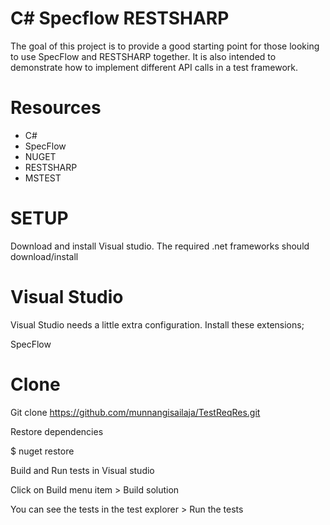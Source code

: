# C# Specflow RESTSHARP

The goal of this project is to provide a good starting point for those looking to use SpecFlow and RESTSHARP together. It is also intended to demonstrate how to implement different API calls in a test framework.

# Resources

- C#
- SpecFlow
- NUGET
- RESTSHARP
- MSTEST

# SETUP
Download and install Visual studio.
The required .net frameworks should download/install

# Visual Studio
Visual Studio needs a little extra configuration. Install these extensions;

SpecFlow

# Clone
Git clone https://github.com/munnangisailaja/TestReqRes.git

Restore dependencies

$ nuget restore

Build and Run tests in Visual studio

Click on Build menu item > Build solution

You can see the tests in the test explorer > Run the tests

